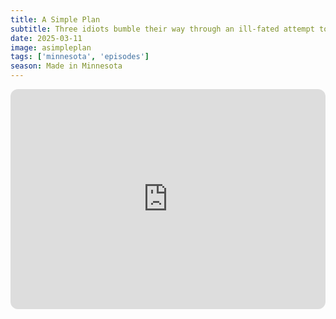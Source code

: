 ```yaml
---
title: A Simple Plan
subtitle: Three idiots bumble their way through an ill-fated attempt to change their lives. But enough about A Free Podcast, let's talk about this episode's subject - Sam Raimi's A Simple Plan.
date: 2025-03-11
image: asimpleplan
tags: ['minnesota', 'episodes']
season: Made in Minnesota
---
```

<iframe style="border-radius:12px" src="https://open.spotify.com/embed/episode/6HxeYaxgZ5jW2LaDRfJZRD?utm_source=generator" width="100%" height="352" frameBorder="0" allowfullscreen="" allow="autoplay; clipboard-write; encrypted-media; fullscreen; picture-in-picture" loading="lazy"></iframe>